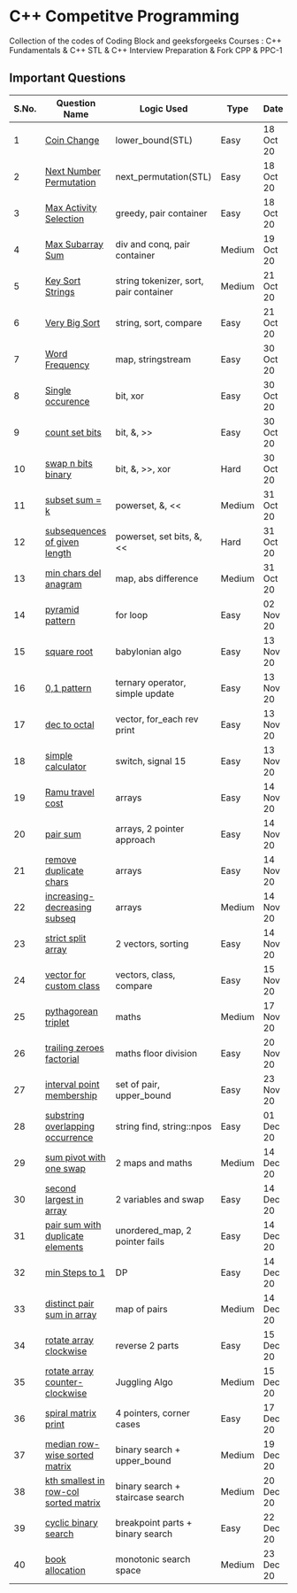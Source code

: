 # C++ Competitve Programming
Collection of the codes of Coding Block and geeksforgeeks Courses : C++ Fundamentals &amp; C++ STL &amp; C++ Interview Preparation &amp; Fork CPP &amp; PPC-1

## Important Questions

S.No. | Question Name | Logic Used | Type | Date|
------|-----------------|------|---------| ----|
1 | [Coin Change](https://github.com/vineethm1627/CPP/blob/master/Standard%20Template%20Library/03%20Algorithms%20STL/money_change_problem.cpp) | lower_bound(STL) | Easy | 18 Oct 20 |
2 | [Next Number Permutation](https://github.com/vineethm1627/CPP/blob/master/Standard%20Template%20Library/03%20Algorithms%20STL/next_permutation.cpp) | next_permutation(STL) | Easy | 18 Oct 20 |
3 | [Max Activity Selection](https://github.com/vineethm1627/CPP/blob/master/Standard%20Template%20Library/03%20Algorithms%20STL/activity_selection_max.cpp) | greedy, pair container | Easy | 18 Oct 20 |
4 | [Max Subarray Sum](https://github.com/vineethm1627/CPP/blob/master/Interview%20Preparation/01%20Arrays/max_subarray_sum_divandconq_index.cpp) | div and conq, pair container | Medium | 19 Oct 20 |
5 | [Key Sort Strings](https://github.com/vineethm1627/CPP/blob/master/Standard%20Template%20Library/04%20String%20STL/sort_tok_problem.cpp) | string tokenizer, sort, pair container | Medium | 21 Oct 20 |
6 | [Very Big Sort](https://github.com/vineethm1627/CPP/blob/master/Standard%20Template%20Library/04%20String%20STL/Big_Sort.cpp) | string, sort, compare | Easy | 21 Oct 20 |
7 | [Word Frequency](https://github.com/vineethm1627/CPP/blob/master/Fork%20CPP/02%20Arrays%20and%20Strings/ss_wordFreq.cpp) | map, stringstream | Easy | 30 Oct 20 |
8 | [Single occurence](https://github.com/vineethm1627/CPP/blob/master/Fork%20CPP/02%20Arrays%20and%20Strings/single_occur.cpp) | bit, xor | Easy | 30 Oct 20 |
9 | [count set bits](https://github.com/vineethm1627/CPP/blob/master/Fork%20CPP/02%20Arrays%20and%20Strings/countSetBits.cpp) | bit, &, >> | Easy | 30 Oct 20 | 
10 | [swap n bits binary](https://github.com/vineethm1627/CPP/blob/master/Fork%20CPP/02%20Arrays%20and%20Strings/swap_nbits_binary.cpp) | bit, &, >>, xor | Hard | 30 Oct 20 |
11 | [subset sum = k](https://github.com/vineethm1627/CPP/blob/master/Fork%20CPP/02%20Arrays%20and%20Strings/subset_array_sum.cpp) | powerset, &, << | Medium | 31 Oct 20 |
12 | [subsequences of given length](https://github.com/vineethm1627/CPP/blob/master/Fork%20CPP/02%20Arrays%20and%20Strings/subseq_given_length.cpp) | powerset, set bits, &, << | Hard | 31 Oct 20 |
13 | [min chars del anagram](https://github.com/vineethm1627/CPP/blob/master/Fork%20CPP/02%20Arrays%20and%20Strings/char_del_anagrams.cpp) | map, abs difference | Medium | 31 Oct 20 |
14 | [pyramid pattern](https://github.com/vineethm1627/CPP/blob/master/C%2B%2B%20Fundamentals/03%20Fundamentals-1/pyramid_pattern.cpp) | for loop | Easy | 02 Nov 20 | 
15 | [square root](https://github.com/vineethm1627/CPP/blob/master/C%2B%2B%20Fundamentals/03%20Fundamentals-1/sqrt_babylonian.cpp) | babylonian algo | Easy | 13 Nov 20 |
16 | [0,1 pattern](https://github.com/vineethm1627/CPP/blob/master/C%2B%2B%20Fundamentals/04%20Fundamentals-2/pattern_01.cpp) | ternary operator, simple update | Easy | 13 Nov 20 |
17 | [dec to octal](https://github.com/vineethm1627/CPP/blob/master/C%2B%2B%20Fundamentals/05%20Challenges%20Fundamentals/dec_to_octal.cpp) | vector, for_each rev print | Easy | 13 Nov 20 |
18 | [simple calculator](https://github.com/vineethm1627/CPP/blob/master/C%2B%2B%20Fundamentals/05%20Challenges%20Fundamentals/simple_calculator.cpp) | switch, signal 15 | Easy | 13 Nov 20 |
19 | [Ramu travel cost](https://github.com/vineethm1627/CPP/blob/master/C%2B%2B%20Fundamentals/05%20Challenges%20Fundamentals/ramu_travel_cost.cpp) | arrays | Easy | 14 Nov 20 |
20 | [pair sum](https://github.com/vineethm1627/CPP/blob/master/Interview%20Preparation/01%20Arrays/pair_sum.cpp) | arrays, 2 pointer approach | Easy | 14 Nov 20 |
21 | [remove duplicate chars](https://github.com/vineethm1627/CPP/blob/master/Interview%20Preparation/02%20Character%20Arrays/remove_duplicate_chars.cpp) | arrays | Easy | 14 Nov 20 |
22 | [increasing-decreasing subseq](https://github.com/vineethm1627/CPP/blob/master/C%2B%2B%20Fundamentals/05%20Challenges%20Fundamentals/increasing_decreasing_subsequence.cpp) | arrays | Medium | 14 Nov 20 |
23 | [strict split array](https://github.com/vineethm1627/CPP/blob/master/C%2B%2B%20Fundamentals/05%20Challenges%20Fundamentals/split_incr_decr_sequence.cpp) | 2 vectors, sorting | Easy | 14 Nov 20 |
24 | [vector for custom class](https://github.com/vineethm1627/CPP/blob/master/Standard%20Template%20Library/05%20Vectors%20STL/vector_custom_class.cpp) | vectors, class, compare | Easy | 15 Nov 20 | 
25 | [pythagorean triplet](https://github.com/vineethm1627/CPP/blob/master/C%2B%2B%20Fundamentals/05%20Challenges%20Fundamentals/pythogorean_triplet.cpp) | maths | Medium | 17 Nov 20 |
26 | [trailing zeroes factorial](https://github.com/vineethm1627/CPP/blob/master/C%2B%2B%20Fundamentals/07%20Functions/trailing_zerores.cpp) | maths floor division | Easy | 20 Nov 20 |
27 | [interval point membership](https://github.com/vineethm1627/CPP/blob/master/Standard%20Template%20Library/EXTRAS/01_interval_membership.cpp) | set of pair, upper_bound | Easy | 23 Nov 20 |
28 | [substring overlapping occurrence](https://github.com/vineethm1627/CPP/blob/master/Standard%20Template%20Library/04%20String%20STL/substring_count.cpp) | string find, string::npos | Easy | 01 Dec 20 |
29 | [sum pivot with one swap](https://github.com/vineethm1627/CPP/blob/master/Standard%20Template%20Library/EXTRAS/sum_pivot_with_one_swap.cpp) | 2 maps and maths | Medium | 14 Dec 20 |
30 | [second largest in array](https://github.com/vineethm1627/CPP/blob/master/Interview%20Preparation/01%20Arrays/second_largest_array.cpp) | 2 variables and swap | Easy | 14 Dec 20 |
31 | [pair sum with duplicate elements](https://github.com/vineethm1627/CPP/blob/master/Interview%20Preparation/01%20Arrays/pair_sum_repetitive.cpp) | unordered_map, 2 pointer fails | Easy | 14 Dec 20 |
32 | [min Steps to 1](https://github.com/vineethm1627/CPP/blob/master/Interview%20Preparation/01%20Arrays/min_steps_to_one.cpp) | DP | Easy | 14 Dec 20 |
33 | [distinct pair sum in array](https://github.com/vineethm1627/CPP/blob/master/Interview%20Preparation/01%20Arrays/distinct_pair_sum_in_array.cpp) | map of pairs | Medium | 14 Dec 20 |
34 | [rotate array clockwise](https://github.com/vineethm1627/CPP/blob/master/Interview%20Preparation/01%20Arrays/rotate_array_c.cpp) | reverse 2 parts | Easy | 15 Dec 20 |
35 | [rotate array counter-clockwise](https://github.com/vineethm1627/CPP/blob/master/Interview%20Preparation/01%20Arrays/rotate_array_cc.cpp) | Juggling Algo | Medium | 15 Dec 20 |
36 | [spiral matrix print](https://github.com/vineethm1627/CPP/blob/master/Interview%20Preparation/03%202D%20Arrays/spiral_print.cpp) | 4 pointers, corner cases | Easy | 17 Dec 20 |
37 | [median row-wise sorted matrix](https://github.com/vineethm1627/CPP/blob/master/Interview%20Preparation/04%20Problem%20Solving%202D%20Arrays/median_row_sorted.cpp) | binary search + upper_bound | Medium | 19 Dec 20 |
38 | [kth smallest in row-col sorted matrix](https://github.com/vineethm1627/CPP/blob/master/Interview%20Preparation/04%20Problem%20Solving%202D%20Arrays/kth_smallest_sorted_matrix.cpp) | binary search + staircase search | Medium | 20 Dec 20 | 
39 | [cyclic binary search](https://github.com/vineethm1627/CPP/blob/master/Interview%20Preparation/06%20Divide%20and%20Conquer/cyclic_binary_search.cpp) | breakpoint parts + binary search | Easy | 22 Dec 20 |
40 | [book allocation](https://github.com/vineethm1627/CPP/blob/master/Interview%20Preparation/06%20Divide%20and%20Conquer/book_allocation.cpp) | monotonic search space | Medium | 23 Dec 20 |